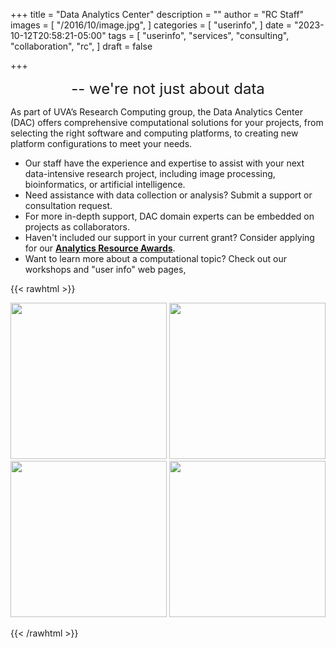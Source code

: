+++
title = "Data Analytics Center"
description = ""
author = "RC Staff"
images = [
  "/2016/10/image.jpg",
]
categories = [
  "userinfo",
]
date = "2023-10-12T20:58:21-05:00"
tags = [
  "userinfo",
  "services",
  "consulting",
  "collaboration",
  "rc",
]
draft = false

+++

 <p style="text-align: center;"><font size=5><bold>-- we're not just about data</bold></font></p>


 
As part of UVA’s Research Computing group, the Data Analytics Center (DAC) offers comprehensive computational solutions for your projects, from selecting the right software and computing platforms, to creating new platform configurations to meet your needs.


* Our staff have the experience and expertise to assist with your next data-intensive research project, including image processing, bioinformatics, or artificial intelligence.
* Need assistance with data collection or analysis? Submit a support or consultation request.
* For more in-depth support, DAC domain experts can be embedded on projects as collaborators.
* Haven't included our support in your current grant?  Consider applying for our **<a href=awards> Analytics Resource Awards</a>**. 
* Want to learn more about a computational topic? Check out our workshops and "user info" web pages,

{{< rawhtml >}}


   <a href="/form/support-request/?category=Data%20Analytics"><img src="/images/dac_consultation_request.png" width=250></a>
   <a href="/service/dac/awards"><img src="/images/dac_awards.png" width=250></a>
   <a href="/education/workshops/"><img src="/images/dac_workshops.png" width=250></a>
   <a href="/userinfo/user-guide/"><img src="/images/dac_userinfo.png" width=250></a>

{{< /rawhtml >}}
